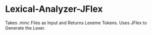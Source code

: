 # Lexical-Analyzer-JFlex
Takes .minc Files as Input and Returns Lexeme Tokens. Uses JFlex to Generate the Lexer.
